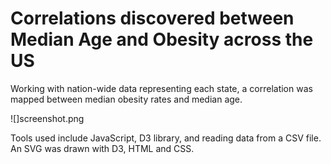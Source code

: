 # Correlations discovered between Median Age and Obesity across the US

Working with nation-wide data representing each state, a correlation was mapped between median obesity rates and median age.

![]screenshot.png

Tools used include JavaScript, D3 library, and reading data from a CSV file. An SVG was drawn with D3, HTML and CSS.
